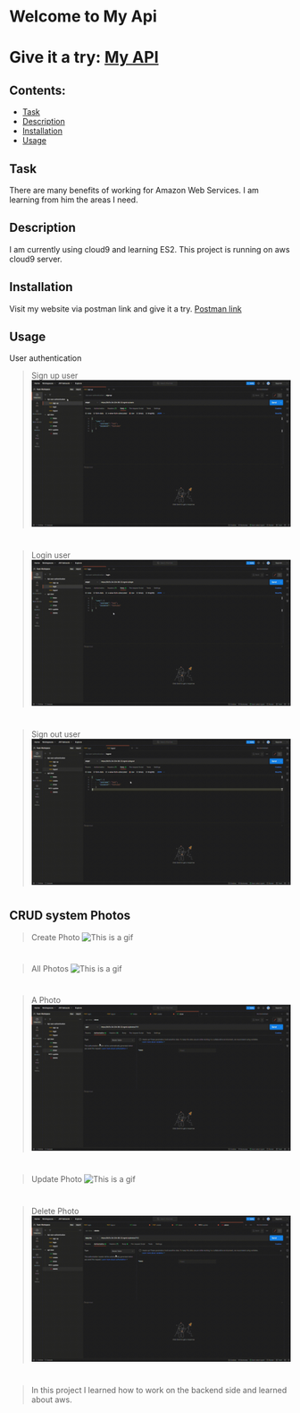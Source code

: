 # Welcome to My Api

# Give it a try: [My API](https://5c2ae6e87dd14389b6fa520b458d70c4.vfs.cloud9.us-east-1.amazonaws.com/)


## **Contents**:

- [Task](#task)
- [Description](#description)
- [Installation](#installation)
- [Usage](#usage)


## Task
There are many benefits of working for Amazon Web Services. I am learning from him the areas I need.

## Description
I am currently using cloud9 and learning ES2. This project is running on aws cloud9 server.

## Installation

Visit my website via postman link and give it a try. [Postman link](https://app.getpostman.com/join-team?invite_code=a860f9342f78d3ab418e1eadf5919960&target_code=aed92a53809e34b7f87fb2c2eae5e92b)


## Usage

User authentication

>Sign up user
![This is a gif](/readme_gif/signup.gif)
# 

>Login user
![This is a gif](/readme_gif/login.gif)
# 

>Sign out user
![This is a gif](/readme_gif/logout_us.gif)
# 

## CRUD system Photos
> Create Photo
![This is a gif](/readme_gif/create_ph.gif)
# 

> All Photos
![This is a gif](/readme_gif/index.gif)
# 


> A Photo
![This is a gif](/readme_gif/show.gif)
# 


> Update Photo
![This is a gif](/readme_gif/update_ph.gif)
# 

> Delete Photo
![This is a gif](/readme_gif/delete.gif)
# 



>In this project I learned how to work on the backend side and learned about aws.